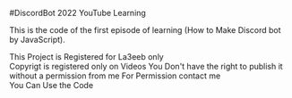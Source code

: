 #DiscordBot 2022 YouTube Learning 

This is the code of the first episode of learning (How to Make Discord bot by JavaScript).

This Project is Registered for La3eeb only    
Copyrigt is registered only on Videos 
You Don't have the right to publish it without a permission from me 
For Permission contact me                                           
You Can Use the Code  
